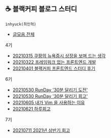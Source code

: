 ## ☕ 블랙커피 블로그 스터디

`inhyuck(최인혁)`
- [글모음 전체](https://www.notion.so/dc235899cc6646fd9c95c53828040f3c?v=7fdee37134424437ae4e612c93a08380)

4기
- [20210315 쿠팡의 뉴욕증시 상장을 보며 드는 생각](https://www.notion.so/174ab79c43cb414b827bbb7170ef2cdf)
- [20210322 프레임워크 없는 프론트엔드 개발](https://www.notion.so/8e86d640565e4a438cbefe3be1236012)
- [20210401 블랙커피 프론트엔드 스터디 후기](https://www.notion.so/bffb14daea984293a954ac7cdb4f7c1e)

6기
- [20210530 RunDay '30분 달리기 도전'](https://www.notion.so/RunDay-30-833f24a8350b4e069ec57458b2c7e945)
- [20210530 RunDay '30분 달리기 회고'](https://www.notion.so/RunDay-30-6f0505ccf5784b53a69c363cbe99947c)
- [20210605 내가 Vim 을 사용하는 이유](https://www.notion.so/Vim-aa12aa53ba0a4b2f87dfde83fce5def9)
- [20210621 하루회고](https://www.notion.so/04a8b26d6d64429fa59bdecb92d65a8e)

7기
- [20210711 2021년 상반기 회고](https://www.notion.so/2021-7f1f30f11e9a4042bc1e5fe40650a573)
